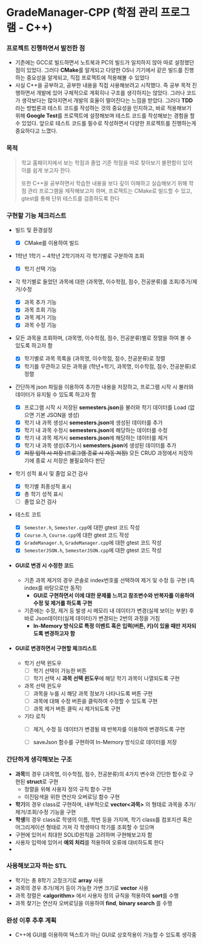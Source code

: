 # GradeManager-CPP (학점 관리 프로그램 - C++)

### 프로젝트 진행하면서 발전한 점
- 기존에는 GCC로 빌드하면서 노트북과 PC의 빌드가 일치하지 않아 따로 설정했던 점이 있었다. 그러다 **CMake**를 알게되고 다양한 OS나 기기에서 같은 빌드를 진행하는 중요성을 알게되고, 직접 프로젝트에 적용해볼 수 있었다
- 사실 C++을 공부하고, 공부한 내용을 직접 사용해보려고 시작했다. 즉 공부 목적 진행하면서 개발에 있어 구체적으로 계획히나 구조를 생각하지는 않았다. 그러나 코드가 생각보다는 많아지면서 개발의 효율이 떨어진다는 느낌을 받았다. 그러다 **TDD**라는 방법론과 테스트 코드를 작성하는 것의 중요성을 인지하고, 바로 적용해보기 위해 **Google Test**를 프로젝트에 설정해보며 테스트 코드를 작성해보는 경험을 할 수 있었다. 앞으로 테스트 코드를 필수로 작성하면서 다양한 프로젝트를 진행하는게 중요하다고 느꼈다.


### 목적
> 학교 홈페이지에서 보는 학점과 졸업 기준 학점을 따로 찾아보기 불편함이 있어 이를 쉽게 보고자 한다.
> 
> 또한 C++을 공부하면서 학습한 내용을 보다 깊이 이해하고 실습해보기 위해 학점 관리 프로그램을 제작해보고자 하며, 프로젝트는 CMake로 빌드할 수 있고, gtest를 통해 단위 테스트를 검증하도록 한다


### 구현할 기능 체크리스트
- 빌드 및 환경설정
  - [x] CMake를 이용하여 빌드
- 1학년 1학기 ~ 4학년 2학기까지 각 학기별로 구분하여 조회
  - [x] 학기 선택 기능
- 각 학기별로 들었던 과목에 대한 (과목명, 이수학점, 점수, 전공분류)를 조회/추가/제거/수정
  - [x] 과목 추가 기능
  - [x] 과목 조회 기능
  - [x] 과목 제거 기능
  - [x] 과목 수정 기능
- 모든 과목을 조회하며, (과목명, 이수학점, 점수, 전공분류)별로 정렬을 하여 볼 수 있도록 하고자 함
  - [x] 학기별로 과목 목록을 (과목명, 이수학점, 점수, 전공분류)로 정렬
  - [x] 학기를 무관하고 모든 과목을 (학년+학기, 과목명, 이수학점, 점수, 전공분류)로 정렬
- 간단하게 json 파일을 이용하여 추가한 내용을 저장하고, 프로그램 시작 시 불러와 데이터가 유지될 수 있도록 하고자 함
  - [x] 프로그램 시작 시 저장된 **semesters.json**을 불러와 학기 데이터를 Load (없으면 기본 JSON을 생성)
  - [x] 학기 내 과목 생성시 **semesters.json**에 생성된 데이터를 추가
  - [x] 학기 내 과목 수정시 **semesters.json**에 해당하는 데이터를 수정
  - [x] 학기 내 과목 제거시 **semesters.json**에 해당하는 데이터를 제거
  - [x] 학기 내 과목 생성(추가)시 **semesters.json**에 생성된 데이터를 추가
  - [x] ~~저장 입력 시 저장 (프로그램 종료 시 자동 저장)~~ 
  모든 CRUD 과정에서 저장하기에 종료 시 저장은 불필요하다 판단
- 학기 성적 표시 및 졸업 요건 검사
  - [x] 학기별 최종성적 표시
  - [x] 총 학기 성적 표시
  - [ ] 졸업 요건 검사
- 테스트 코트
  - [x] `Semester.h`, `Semester.cpp`에 대한 gtest 코드 작성
  - [x] `Course.h`, `Course.cpp`에 대한 gtest 코드 작성
  - [x] `GradeManager.h`, `GradeManager.cpp`에 대한 gtest 코드 작성
  - [x] `SemesterJSON.h`, `SemesterJSON.cpp`에 대한 gtest 코드 작성

- #### GUI로 변경 시 수정한 코드
  - 기존 과목 제거의 경우 콘솔로 index번호를 선택하여 제거 및 수정 등 구현 (즉 index를 바탕으로만 동작)
    - **GUI로 구현하면서 이에 대한 문제를 느끼고 참조변수와 반복자를 이용하여 수정 및 제거를 하도록 구현**
  - 기존에는 수정, 제거 등 발생 시 메모리 내 데이터가 변경(실제 보이는 부분) 후 바로 Json데이터(실제 데이터)가 변경되는 2번의 과정을 거침
    - **In-Memory 방식으로 특정 이벤트 혹은 입력(버튼, 키)이 있을 때만 저자되도록 변경하고자 함**

- #### GUI로 변경하면서 구현할 체크리스트
  - 학기 선택 윈도우
    - [ ] 학기 선택이 가능한 버튼
    - [ ] 학기 선택 시 **과목 선택 윈도우**에 해당 학기 과목이 나열되도록 구현
  - 과목 선택 윈도우
    - [ ] 과목을 누를 시 해당 과목 정보가 나타나도록 버튼 구현
    - [ ] 과목에 대해 수정 버튼을 클릭하여 수정할 수 있도록 구현
    - [ ] 과목 제거 버튼 클릭 시 제거되도록 구현
  - 기타 로직
    - [ ] 제거, 수정 등 데이터가 변경될 때 반복자를 이용하여 변경하도록 구현
    - [ ] saveJson 함수를 구현하여 In-Memory 방식으로 데이터를 저장


### 간단하게 생각해보는 구조
- **과목**의 경우 (과목명, 이수학점, 점수, 전공분류)의 4가지 변수와 간단한 함수로 구현된 **struct**로 구현
  - 정렬을 위해 사용자 정의 규칙 함수 구현
  - 이진탐색을 위한 연산자 오버로딩 함수 구현
- **학기**의 경우 class로 구현하며, 내부적으로 **vector\<과목\>** 의 형태로 과목을 추가/제거/조회/수정 기능을 구현
- **학생**의 경우 class로 학생의 이름, 학번 등을 가지며, 학기 class를 컴포지션 혹은 어그리게이션 형태로 가져 각 학생마다 학기를 조회할 수 있으며
- 구현에 있어서 최대한 SOLID원칙을 고려하며 구현해보고자 함
- 사용자 입력에 있어서 **예외 처리**를 적용하여 오류에 대비하도록 한다
- 

### 사용해보고자 하는 STL
- 학기는 총 8학기 고정크기로 **array** 사용
- 과목의 경우 추가/제거 등이 가능한 가변 크기로 **vector** 사용
- 과목 정렬은 **\<algorithm\>** 에서 사용자 정의 규칙을 적용하여 **sort**를 수행
- 과목 찾기는 연산자 오버로딩을 이용하여 **find**, **binary search** 를 수행


### 완성 이후 추후 계획
- C++에 GUI를 이용하여 텍스트가 아닌 GUI로 상호작용이 가능할 수 있도록 생각중




